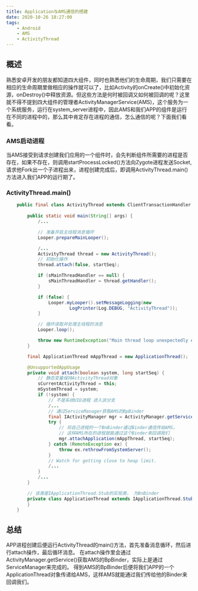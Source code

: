 ```yaml
---
title: Application与AMS通信的搭建
date: 2020-10-26 18:27:00
tags:
    - Android
    - AMS
    - ActivityThread
---
```

## 概述

熟悉安卓开发的朋友都知道四大组件，同时也熟悉他们的生命周期，我们只需要在相应的生命周期里做相应的操作就可以了，比如Activity的onCreate()中初始化资源，onDestroy()中释放资源。但这些方法是何时被回调又如何被回调的呢？这里就不得不提到四大组件的管理者ActivityManagerService(AMS)，这个服务为一个系统服务，运行在system_server进程中，因此AMS和我们APP的组件是运行在不同的进程中的，那么其中肯定存在进程的通信，怎么通信的呢？下面我们看看。

### AMS启动进程

当AMS接受到请求创建我们应用的一个组件时，会先判断组件所需要的进程是否存在，如果不存在，则调用startProcessLocked()方法向Zygote进程发送Socket,请求他Fork出一个子进程出来，进程创建完成后，即调用ActivityThread.main()方法进入我们APP的运行期了。

### ActivityThread.main()
``` java
    public final class ActivityThread extends ClientTransactionHandler {
    
        public static void main(String[] args) {
            /...

            // 准备开启主线程消息循环
            Looper.prepareMainLooper();

            /...
            ActivityThread thread = new ActivityThread();
            // 初始化操作
            thread.attach(false, startSeq);

            if (sMainThreadHandler == null) {
                sMainThreadHandler = thread.getHandler();
            }

            if (false) {
                Looper.myLooper().setMessageLogging(new
                        LogPrinter(Log.DEBUG, "ActivityThread"));
            }

            // 循环读取并处理主线程的消息
            Looper.loop();

            throw new RuntimeException("Main thread loop unexpectedly exited");
        }

        final ApplicationThread mAppThread = new ApplicationThread();

        @UnsupportedAppUsage
        private void attach(boolean system, long startSeq) {
            // 静态变量保持ActivityThread对象
            sCurrentActivityThread = this;
            mSystemThread = system;
            if (!system) {
                // 不是系统UID进程 进入该分支
                /...
                // 通过ServiceManager获取AMS的BpBinder
                final IActivityManager mgr = ActivityManager.getService();
                try {
                    // 将自己进程的一个BnBinder通过Binder通信传给AMS，
                    // 这样AMS所在的进程就能通过这个Binder来回调我们
                    mgr.attachApplication(mAppThread, startSeq);
                } catch (RemoteException ex) {
                    throw ex.rethrowFromSystemServer();
                }
                // Watch for getting close to heap limit.
                /...
            } 
            /...
        }

        // 该类是IApplicationThread.Stub的实现类， 为BnBinder
        private class ApplicationThread extends IApplicationThread.Stub {
        }
    }
```

## 总结

APP进程创建后便运行ActivityThread的main()方法，首先准备消息循环，然后进行attach操作，最后循环消息。
在attach操作里会通过ActivityManager.getService()获取AMS的BpBinder，实际上是通过ServiceManager来完成的。
得到AMS的BpBinder后便将我们APP的一个ApplicationThread对象传递给AMS，这样AMS就能通过我们传给他的Binder来回调我们。

